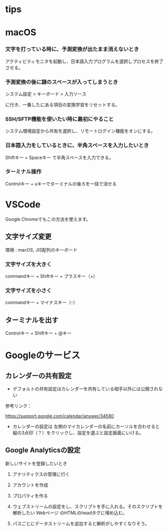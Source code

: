 # tips

# macOS

### 文字を打っている時に、予測変換が出たまま消えないとき
アクティビティモニタを起動し、日本語入力プログラムを選択しプロセスを終了させる。

### 予測変換の後に謎のスペースが入ってしまうとき

システム設定 > キーボード > 入力ソース

に行き、一番したにある項目の変換学習をリセットする。

### SSH/SFTP機能を使いたい時に最初にやること
システム環境設定から共有を選択し、リモートログイン機能をオンにする。

### 日本語入力をしているときに、半角スペースを入力したいとき
Shiftキー + Spaceキー で半角スペースを入力できる。

### ターミナル操作

Controlキー + uキーでターミナルの後ろを一括で消せる



# VSCode

Google Chromeでもこの方法を使えます。

## 文字サイズ変更

環境 : macOS, JIS配列のキーボード

### 文字サイズを大きく

commandキー + Shiftキー + プラスキー（+）

### 文字サイズを小さく

commandキー + マイナスキー（-）

## ターミナルを出す

Controlキー + Shiftキー + @キー

# Googleのサービス

## カレンダーの共有設定

- デフォルトの共有設定はカレンダーを共有している相手以外には公開されない

参考リンク：

https://support.google.com/calendar/answer/34580

- カレンダーの設定は 左側のマイカレンダーの名前にカーソルを合わせると 縦の3点印（？）をクリックし、設定を選ぶと設定画面にいける。

## Google Analyticsの設定

新しいサイトを登録したいとき

1. アナリティクスの管理に行く

2. アカウントを作成

3. プロパティを作る

4. ウェブストリームの設定をし、スクリプトを手に入れる。そのスクリプトを解析したい Webページ のHTMLのheadタグに埋め込む。

4. パスごとにデータストリームを追加すると解析がしやすくなりそう。
